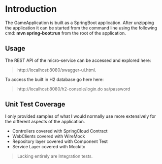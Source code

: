 
# Introduction

The GameApplication is built as a SpringBoot application. After unzipping the application it can be started from the command line using the following cmd: **mvn spring-boot:run** from the root of the application. 

## Usage
The REST API of the micro-service can be accessed and explored here:
> http://localhost:8080/swagger-ui.html.

To access the built in H2 database go here here:
>http://localhost:8080/h2-console/login.do
>sa/password

## Unit Test Coverage
I only provided samples of what I would normally use more extensively for the different aspects of the application. 
- Controllers covered with SpringCloud Contract
- WebClients covered with WireMock
- Repository layer covered with Component Test
- Service Layer covered with Mockito 

>Lacking entirely are Integration tests.

